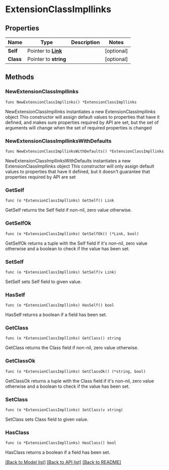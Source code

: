 # ExtensionClassImpllinks

## Properties

Name | Type | Description | Notes
------------ | ------------- | ------------- | -------------
**Self** | Pointer to [**Link**](Link.md) |  | [optional] 
**Class** | Pointer to **string** |  | [optional] 

## Methods

### NewExtensionClassImpllinks

`func NewExtensionClassImpllinks() *ExtensionClassImpllinks`

NewExtensionClassImpllinks instantiates a new ExtensionClassImpllinks object
This constructor will assign default values to properties that have it defined,
and makes sure properties required by API are set, but the set of arguments
will change when the set of required properties is changed

### NewExtensionClassImpllinksWithDefaults

`func NewExtensionClassImpllinksWithDefaults() *ExtensionClassImpllinks`

NewExtensionClassImpllinksWithDefaults instantiates a new ExtensionClassImpllinks object
This constructor will only assign default values to properties that have it defined,
but it doesn't guarantee that properties required by API are set

### GetSelf

`func (o *ExtensionClassImpllinks) GetSelf() Link`

GetSelf returns the Self field if non-nil, zero value otherwise.

### GetSelfOk

`func (o *ExtensionClassImpllinks) GetSelfOk() (*Link, bool)`

GetSelfOk returns a tuple with the Self field if it's non-nil, zero value otherwise
and a boolean to check if the value has been set.

### SetSelf

`func (o *ExtensionClassImpllinks) SetSelf(v Link)`

SetSelf sets Self field to given value.

### HasSelf

`func (o *ExtensionClassImpllinks) HasSelf() bool`

HasSelf returns a boolean if a field has been set.

### GetClass

`func (o *ExtensionClassImpllinks) GetClass() string`

GetClass returns the Class field if non-nil, zero value otherwise.

### GetClassOk

`func (o *ExtensionClassImpllinks) GetClassOk() (*string, bool)`

GetClassOk returns a tuple with the Class field if it's non-nil, zero value otherwise
and a boolean to check if the value has been set.

### SetClass

`func (o *ExtensionClassImpllinks) SetClass(v string)`

SetClass sets Class field to given value.

### HasClass

`func (o *ExtensionClassImpllinks) HasClass() bool`

HasClass returns a boolean if a field has been set.


[[Back to Model list]](../README.md#documentation-for-models) [[Back to API list]](../README.md#documentation-for-api-endpoints) [[Back to README]](../README.md)


